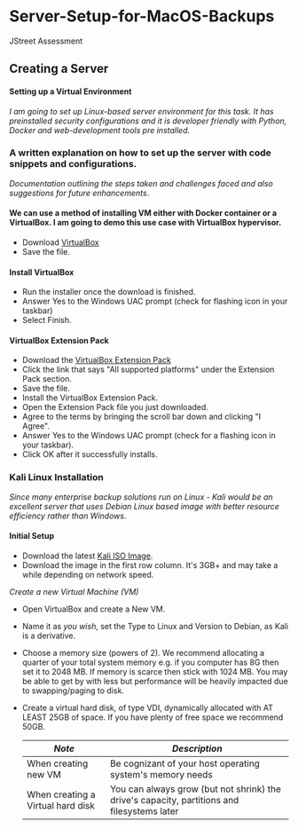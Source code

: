 # Server-Setup-for-MacOS-Backups
JStreet Assessment
## Creating a Server
#### Setting up a Virtual Environment

*I am going to set up Linux-based server environment for this task. It has preinstalled security configurations and it is developer friendly with Python, Docker and web-development tools pre installed*.

### A written explanation on how to set up the server with code snippets and configurations.
*Documentation outlining the steps taken and challenges faced and also suggestions for future enhancements*.
#### We can use a method of installing VM either with Docker container or a VirtualBox. I am going to demo this use case with VirtualBox hypervisor.

- Download [VirtualBox]( https://www.virtualbox.org/)
- Save the file.
#### Install VirtualBox

- Run the installer once the download is finished.
- Answer Yes to the Windows UAC prompt (check for flashing icon in your taskbar)
- Select Finish.

#### VirtualBox Extension Pack

- Download the [VirtualBox Extension Pack](https://www.virtualbox.org/wiki/Downloads)
- Click the link that says "All supported platforms" under the Extension Pack section.
- Save the file.
- Install the VirtualBox Extension Pack.
- Open the Extension Pack file you just downloaded.
- Agree to the terms by bringing the scroll bar down and clicking "I Agree".
- Answer Yes to the Windows UAC prompt (check for a flashing icon in your taskbar).
- Click OK after it successfully installs.

### Kali Linux Installation

*Since many enterprise backup solutions run on Linux - Kali would be an excellent server that uses Debian Linux based image with better resource efficiency rather than Windows*.

#### Initial Setup

- Download the latest [Kali ISO Image](https://www.kali.org/downloads/).
- Download the image in the first row column. It's 3GB+ and may take a while depending on network speed.

*Create a new Virtual Machine (VM)*

- Open VirtualBox and create a New VM.
- Name it as *you wish*, set the Type to Linux and Version to Debian, as Kali is a derivative.
- Choose a memory size (powers of 2). We recommend allocating a quarter of your total system memory e.g. if you computer has 8G then set it to 2048 MB. If memory is scarce then stick with 1024 MB. You may be able to get by with less but performance will be heavily impacted due to swapping/paging to disk.
- Create a virtual hard disk, of type VDI, dynamically allocated with AT LEAST 25GB of space. If you have plenty of free space we recommend 50GB.

  | *Note*                 | *Description* |
  | --- | ---|
  | When creating new VM | Be cognizant of your host operating system's memory needs |
  | When creating a Virtual hard disk | You can always grow (but not shrink) the drive's capacity, partitions and filesystems later |
                                     
  

  
